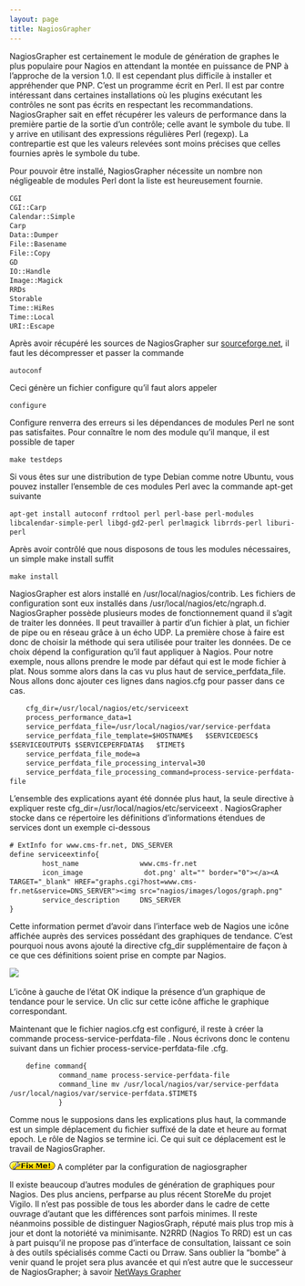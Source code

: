 ```yaml
---
layout: page
title: NagiosGrapher
---
```


NagiosGrapher est certainement le module de génération de graphes le
plus populaire pour Nagios en attendant la montée en puissance de PNP à
l’approche de la version 1.0. Il est cependant plus difficile à
installer et appréhender que PNP. C’est un programme écrit en Perl. Il
est par contre intéressant dans certaines installations où les plugins
exécutant les contrôles ne sont pas écrits en respectant les
recommandations. NagiosGrapher sait en effet récupérer les valeurs de
performance dans la première partie de la sortie d’un contrôle; celle
avant le symbole du tube. Il y arrive en utilisant des expressions
régulières Perl (regexp). La contrepartie est que les valeurs relevées
sont moins précises que celles fournies après le symbole du tube.

Pour pouvoir être installé, NagiosGrapher nécessite un nombre non
négligeable de modules Perl dont la liste est heureusement fournie.

~~~
CGI 
CGI::Carp 
Calendar::Simple 
Carp        
Data::Dumper 
File::Basename 
File::Copy 
GD 
IO::Handle 
Image::Magick 
RRDs 
Storable 
Time::HiRes 
Time::Local 
URI::Escape
~~~

Après avoir récupéré les sources de NagiosGrapher sur
[sourceforge.net](http://sourceforge.net/projects/nagiosgrapher/ "http://sourceforge.net/projects/nagiosgrapher/"),
il faut les décompresser et passer la commande

~~~
autoconf 
~~~

Ceci génère un fichier configure qu’il faut alors appeler

~~~
configure 
~~~

Configure renverra des erreurs si les dépendances de modules Perl ne
sont pas satisfaites. Pour connaître le nom des module qu’il manque, il
est possible de taper

~~~
make testdeps 
~~~

Si vous êtes sur une distribution de type Debian comme notre Ubuntu,
vous pouvez installer l’ensemble de ces modules Perl avec la commande
apt-get suivante

~~~
apt-get install autoconf rrdtool perl perl-base perl-modules libcalendar-simple-perl libgd-gd2-perl perlmagick librrds-perl liburi-perl 
~~~

Après avoir contrôlé que nous disposons de tous les modules nécessaires,
un simple make install suffit

~~~
make install 
~~~

NagiosGrapher est alors installé en /usr/local/nagios/contrib. Les
fichiers de configuration sont eux installés dans
/usr/local/nagios/etc/ngraph.d. NagiosGrapher possède plusieurs modes de
fonctionnement quand il s’agit de traiter les données. Il peut
travailler à partir d’un fichier à plat, un fichier de pipe ou en réseau
grâce à un écho UDP. La première chose à faire est donc de choisir la
méthode qui sera utilisée pour traiter les données. De ce choix dépend
la configuration qu’il faut appliquer à Nagios. Pour notre exemple, nous
allons prendre le mode par défaut qui est le mode fichier à plat. Nous
somme alors dans la cas vu plus haut de service\_perfdata\_file. Nous
allons donc ajouter ces lignes dans nagios.cfg pour passer dans ce cas.

~~~
    cfg_dir=/usr/local/nagios/etc/serviceext 
    process_performance_data=1 
    service_perfdata_file=/usr/local/nagios/var/service-perfdata 
    service_perfdata_file_template=$HOSTNAME$   $SERVICEDESC$   $SERVICEOUTPUT$ $SERVICEPERFDATA$   $TIMET$ 
    service_perfdata_file_mode=a 
    service_perfdata_file_processing_interval=30 
    service_perfdata_file_processing_command=process-service-perfdata-file
~~~

L’ensemble des explications ayant été donnée plus haut, la seule
directive à expliquer reste cfg\_dir=/usr/local/nagios/etc/serviceext .
NagiosGrapher stocke dans ce répertoire les définitions d’informations
étendues de services dont un exemple ci-dessous

~~~
# ExtInfo for www.cms-fr.net, DNS_SERVER 
define serviceextinfo{ 
        host_name               www.cms-fr.net 
        icon_image               dot.png' alt="" border="0"></a><A TARGET="_blank" HREF="graphs.cgi?host=www.cms-fr.net&service=DNS_SERVER"><img src="nagios/images/logos/graph.png"
        service_description     DNS_SERVER 
}
~~~

Cette information permet d’avoir dans l’interface web de Nagios une
icône affichée auprès des services possédant des graphiques de tendance.
C’est pourquoi nous avons ajouté la directive cfg\_dir supplémentaire de
façon à ce que ces définitions soient prise en compte par Nagios.

[![](..//assets/media/addons/nagiosgrapher-console.png@w=700)](..//_detail/addons/nagiosgrapher-console.png@id=nagios%253Aaddons%253Anagiosgrapher.html "addons:nagiosgrapher-console.png")

L’icône à gauche de l’état OK indique la présence d’un graphique de
tendance pour le service. Un clic sur cette icône affiche le graphique
correspondant.

Maintenant que le fichier nagios.cfg est configuré, il reste à créer la
commande process-service-perfdata-file . Nous écrivons donc le contenu
suivant dans un fichier process-service-perfdata-file .cfg.

~~~
    define command{ 
            command_name process-service-perfdata-file 
            command_line mv /usr/local/nagios/var/service-perfdata /usr/local/nagios/var/service-perfdata.$TIMET$ 
            }
~~~

Comme nous le supposions dans les explications plus haut, la commande
est un simple déplacement du fichier suffixé de la date et heure au
format epoch. Le rôle de Nagios se termine ici. Ce qui suit ce
déplacement est le travail de NagiosGrapher.

![FIXME](../../lib/images/smileys/fixme.gif) A compléter par la
configuration de nagiosgrapher

Il existe beaucoup d’autres modules de génération de graphiques pour
Nagios. Des plus anciens, perfparse au plus récent StoreMe du projet
Vigilo. Il n’est pas possible de tous les aborder dans le cadre de cette
ouvrage d’autant que les différences sont parfois minimes. Il reste
néanmoins possible de distinguer NagiosGraph, réputé mais plus trop mis
à jour et dont la notoriété va minimisante. N2RRD (Nagios To RRD) est un
cas à part puisqu’il ne propose pas d’interface de consultation,
laissant ce soin à des outils spécialisés comme Cacti ou Drraw. Sans
oublier la “bombe” à venir quand le projet sera plus avancée et qui
n’est autre que le successeur de NagiosGrapher; à savoir [NetWays
Grapher](https://www.nagiosforge.org/gf/project/netwaysgrapher/ "https://www.nagiosforge.org/gf/project/netwaysgrapher/")